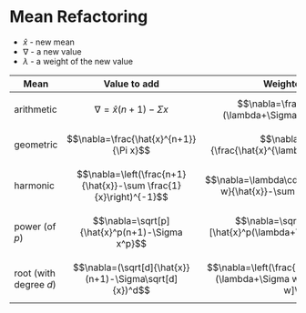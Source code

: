 # Mean Refactoring

- $\hat{x}$ - new mean
- $\nabla$ - a new value
- $\lambda$ - a weight of the new value

| Mean | Value to add | Weighted value to add |
|--|--|--|
| arithmetic | $$\nabla=\hat{x}(n+1)-\Sigma x$$ | $$\nabla=\frac{1}{\lambda}[\hat{x}(\lambda+\Sigma w)-\Sigma x \cdot w]$$ |
| geometric | $$\nabla=\frac{\hat{x}^{n+1}}{\Pi x}$$ | $$\nabla=\sqrt[\lambda]{\frac{\hat{x}^{\lambda+\Sigma w}}{\Pi x^w}}$$ |
| harmonic | $$\nabla=\left(\frac{n+1}{\hat{x}}-\sum \frac{1}{x}\right)^{-1}$$ | $$\nabla=\lambda\cdot\left(\frac{\lambda+\Sigma w}{\hat{x}}-\sum \frac{w}{x}\right)^{-1}$$ |
| power (of $p$) | $$\nabla=\sqrt[p]{\hat{x}^p(n+1)-\Sigma x^p}$$ | $$\nabla=\sqrt[p]{\frac{1}{\lambda}[\hat{x}^p(\lambda+\Sigma w)-\Sigma x^p \cdot w]}$$ |
| root (with degree $d$) | $$\nabla=(\sqrt[d]{\hat{x}}(n+1)-\Sigma\sqrt[d]{x})^d$$ | $$\nabla=\left(\frac{1}{\lambda}[\sqrt[d]{\hat{x}}(\lambda+\Sigma w)-\Sigma \sqrt[d]{x} \cdot w]\right)^d$$ |
